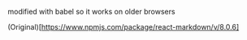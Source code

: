 modified with babel so it works on older browsers

(Original)[https://www.npmjs.com/package/react-markdown/v/8.0.6]